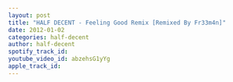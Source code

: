 ```yaml
---
layout: post
title: "HALF DECENT - Feeling Good Remix [Remixed By Fr33m4n]"
date: 2012-01-02
categories: half-decent
author: half-decent
spotify_track_id: 
youtube_video_id: abzehsG1yYg
apple_track_id: 
---
```


